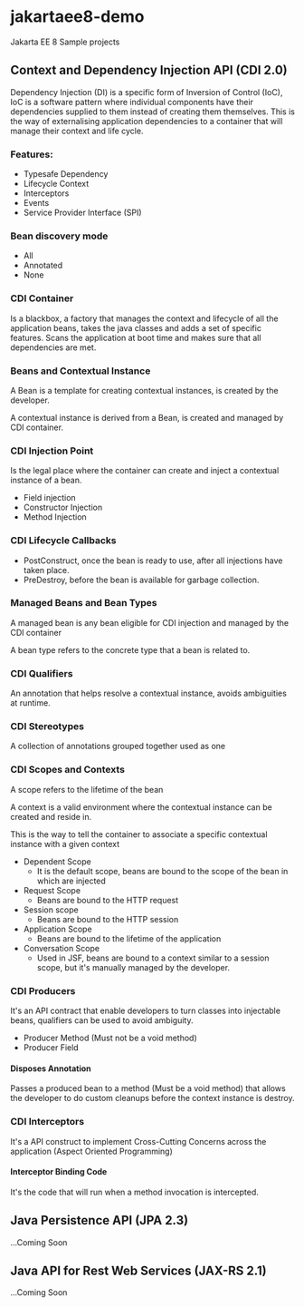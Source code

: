# jakartaee8-demo
Jakarta EE 8 Sample projects

## Context and Dependency Injection API (CDI 2.0)

Dependency Injection (DI) is a specific form of Inversion of Control (IoC), IoC is a software pattern where individual components have their dependencies supplied to them instead of creating them themselves.
This is the way of externalising application dependencies to a container that will manage their context and life cycle.

### Features:
- Typesafe Dependency
- Lifecycle Context
- Interceptors
- Events
- Service Provider Interface (SPI)

### Bean discovery mode
- All
- Annotated
- None

### CDI Container
Is a blackbox, a factory that manages the context and lifecycle of all the application beans, takes the java classes and adds a set of specific features.
Scans the application at boot time and makes sure that all dependencies are met.

### Beans and Contextual Instance
A Bean is a template for creating contextual instances, is created by the developer.

A contextual instance is derived from a Bean, is created and managed by CDI container. 

### CDI Injection Point
Is the legal place where the container can create and inject a contextual instance of a bean.
- Field injection
- Constructor Injection
- Method Injection

### CDI Lifecycle Callbacks
- PostConstruct, once the bean is ready to use, after all injections have taken place.
- PreDestroy, before the bean is available for garbage collection.

### Managed Beans and Bean Types
A managed bean is any bean eligible for CDI injection and managed by the CDI container

A bean type refers to the concrete type that a bean is related to. 

### CDI Qualifiers
An annotation that helps resolve a contextual instance, avoids ambiguities at runtime.

### CDI Stereotypes
A collection of annotations grouped together used as one

### CDI Scopes and Contexts
A scope refers to the lifetime of the bean

A context is a valid environment where the contextual instance can be created and reside in.

This is the way to tell the container to associate a specific contextual instance with a given context

- Dependent Scope 
    - It is the default scope, beans are bound to the scope of the bean in which are injected
- Request Scope 
    - Beans are bound to the HTTP request
- Session scope 
    - Beans are bound to the HTTP session
- Application Scope 
    - Beans are bound to the lifetime of the application
- Conversation Scope 
    - Used in JSF, beans are bound to a context similar to a session scope, but it's manually managed by the developer.

### CDI Producers
It's an API contract that enable developers to turn classes into injectable beans, 
qualifiers can be used to avoid ambiguity.

- Producer Method (Must not be a void method)
- Producer Field

#### Disposes Annotation
Passes a produced bean to a method (Must be a void method) that allows the developer to do custom cleanups before the context instance is destroy. 

### CDI Interceptors
It's a API construct to implement Cross-Cutting Concerns across the application (Aspect Oriented Programming)

#### Interceptor Binding Code
 It's the code that will run when a method invocation is intercepted.

## Java Persistence API (JPA 2.3)

...Coming Soon

## Java API for Rest Web Services (JAX-RS 2.1)

...Coming Soon
